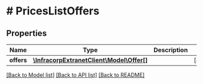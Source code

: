 # # PricesListOffers

## Properties

Name | Type | Description | Notes
------------ | ------------- | ------------- | -------------
**offers** | [**\InfracorpExtranetClient\Model\Offer[]**](Offer.md) |  | [optional]

[[Back to Model list]](../../README.md#models) [[Back to API list]](../../README.md#endpoints) [[Back to README]](../../README.md)

